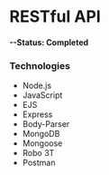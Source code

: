 # RESTful API

#### --Status: Completed

### Technologies
* Node.js
* JavaScript
* EJS
* Express
* Body-Parser
* MongoDB
* Mongoose
* Robo 3T
* Postman
